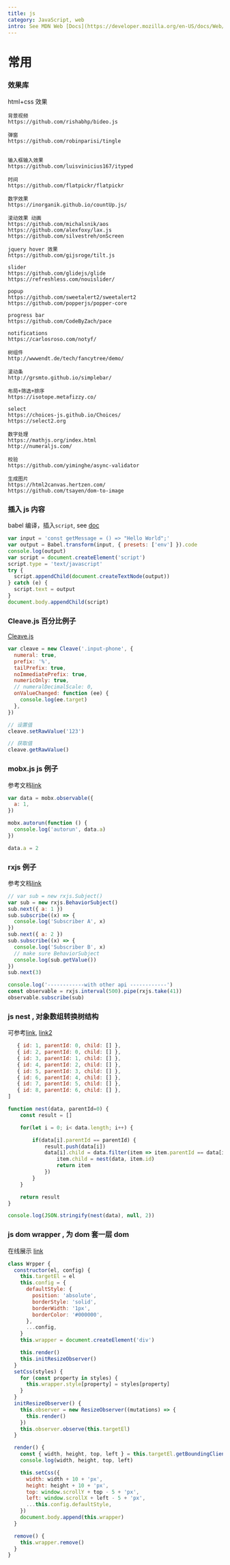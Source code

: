 ```yaml
---
title: js
category: JavaScript, web
intro: See MDN Web [Docs](https://developer.mozilla.org/en-US/docs/Web/JavaScript)
---
```


# 常用

### 效果库

html+css 效果

```text
背景视频
https://github.com/rishabhp/bideo.js

弹窗
https://github.com/robinparisi/tingle


输入框输入效果
https://github.com/luisvinicius167/ityped

时间
https://github.com/flatpickr/flatpickr

数字效果
https://inorganik.github.io/countUp.js/

滚动效果 动画
https://github.com/michalsnik/aos
https://github.com/alexfoxy/lax.js
https://github.com/silvestreh/onScreen

jquery hover 效果
https://github.com/gijsroge/tilt.js

slider
https://github.com/glidejs/glide
https://refreshless.com/nouislider/

popup
https://github.com/sweetalert2/sweetalert2
https://github.com/popperjs/popper-core

progress bar
https://github.com/CodeByZach/pace

notifications
https://carlosroso.com/notyf/

树组件
http://wwwendt.de/tech/fancytree/demo/

滚动条
http://grsmto.github.io/simplebar/

布局+筛选+排序
https://isotope.metafizzy.co/

select
https://choices-js.github.io/Choices/
https://select2.org

数字处理
https://mathjs.org/index.html
http://numeraljs.com/

校验
https://github.com/yiminghe/async-validator

生成图片
https://html2canvas.hertzen.com/
https://github.com/tsayen/dom-to-image
```

### 插入 js 内容

babel 编译，插入`script`, see [doc](https://babeljs.io/docs/en/babel-standalone)

```js
var input = 'const getMessage = () => "Hello World";'
var output = Babel.transform(input, { presets: ['env'] }).code
console.log(output)
var script = document.createElement('script')
script.type = 'text/javascript'
try {
  script.appendChild(document.createTextNode(output))
} catch (e) {
  script.text = output
}
document.body.appendChild(script)
```

### Cleave.js 百分比例子

[Cleave.js](https://github.com/nosir/cleave.js)

```js
var cleave = new Cleave('.input-phone', {
  numeral: true,
  prefix: '%',
  tailPrefix: true,
  noImmediatePrefix: true,
  numericOnly: true,
  // numeralDecimalScale: 0,
  onValueChanged: function (ee) {
    console.log(ee.target)
  },
})

// 设置值
cleave.setRawValue('123')

// 获取值
cleave.getRawValue()
```

### mobx.js js 例子

参考文档[link](https://www.sitepoint.com/manage-javascript-application-state-mobx/)

```js
var data = mobx.observable({
  a: 1,
})

mobx.autorun(function () {
  console.log('autorun', data.a)
})

data.a = 2
```

### rxjs 例子

参考文档[link](https://www.learnrxjs.io/learn-rxjs/subjects/behaviorsubject)

```js
// var sub = new rxjs.Subject()
var sub = new rxjs.BehaviorSubject()
sub.next({ a: 1 })
sub.subscribe((x) => {
  console.log('Subscriber A', x)
})
sub.next({ a: 2 })
sub.subscribe((x) => {
  console.log('Subscriber B', x)
  // make sure BehaviorSubject
  console.log(sub.getValue())
})
sub.next(3)

console.log('------------with other api ------------')
const observable = rxjs.interval(500).pipe(rxjs.take(41))
observable.subscribe(sub)
```

### js nest , 对象数组转换树结构

可参考[link](https://stackoverflow.com/questions/62938888/nest-flat-objects-based-on-a-parentid-and-id-property), [link2](https://stackoverflow.com/questions/68330014/flat-array-to-tree-javascript)

```js
   { id: 1, parentId: 0, child: [] },
   { id: 2, parentId: 0, child: [] },
   { id: 3, parentId: 1, child: [] },
   { id: 4, parentId: 2, child: [] },
   { id: 5, parentId: 3, child: [] },
   { id: 6, parentId: 4, child: [] },
   { id: 7, parentId: 5, child: [] },
   { id: 8, parentId: 6, child: [] },
]

function nest(data, parentId=0) {
    const result = []

    for(let i = 0; i< data.length; i++) {

        if(data[i].parentId == parentId) {
            result.push(data[i])
            data[i].child = data.filter(item => item.parentId == data[i].id).map(item => {
                item.child = nest(data, item.id)
                return item
            })
        }
    }

    return result
}

console.log(JSON.stringify(nest(data), null, 2))
```

### js dom wrapper , 为 dom 套一层 dom

在线展示 [link](https://codepen.io/Gozeon/full/NWXeJZQ)

```js
class Wrpper {
  constructor(el, config) {
    this.targetEl = el
    this.config = {
      defaultStyle: {
        position: 'absolute',
        borderStyle: 'solid',
        borderWidth: '1px',
        borderColor: '#000000',
      },
      ...config,
    }
    this.wrapper = document.createElement('div')

    this.render()
    this.initResizeObserver()
  }
  setCss(styles) {
    for (const property in styles) {
      this.wrapper.style[property] = styles[property]
    }
  }
  initResizeObserver() {
    this.observer = new ResizeObserver((mutations) => {
      this.render()
    })
    this.observer.observe(this.targetEl)
  }

  render() {
    const { width, height, top, left } = this.targetEl.getBoundingClientRect()
    console.log(width, height, top, left)

    this.setCss({
      width: width + 10 + 'px',
      height: height + 10 + 'px',
      top: window.scrollY + top - 5 + 'px',
      left: window.scrollX + left - 5 + 'px',
      ...this.config.defaultStyle,
    })
    document.body.append(this.wrapper)
  }

  remove() {
    this.wrapper.remove()
  }
}
```
